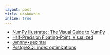 ```yaml
---
layout: post
title: Bookmarks
inline: true
---
```


- [NumPy Illustrated: The Visual Guide to NumPy](https://medium.com/better-programming/numpy-illustrated-the-visual-guide-to-numpy-3b1d4976de1d)
- [Half-Precision Floating-Point, Visualized](https://observablehq.com/@rreusser/half-precision-floating-point-visualized)
- [Johnny•Decimal](https://johnnydecimal.com/)
- [PostgreSQL index optimizations](https://hakibenita.com/postgresql-unused-index-size)
